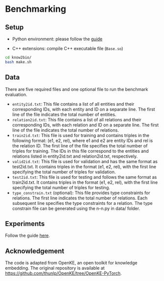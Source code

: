 # Benchmarking

## Setup
- Python environment: please follow the [guide](https://github.com/Yijia-Xiao/Know2BIO#getting-started)

- C++ extensions: compile C++ executable file (`Base.so`)
```bash
cd know2bio/
bash make.sh
```


## Data
There are five required files and one optional file to run the benchmark evaluation.
- `entity2id.txt`: This file contains a list of all entities and their corresponding IDs, with each entity and ID on a separate line. The first line of the file indicates the total number of entities.
- `relation2id.txt`: This file contains a list of all relations and their corresponding IDs, with each relation and ID on a separate line. The first line of the file indicates the total number of relations.
- `train2id.txt`: This file is used for training and contains triples in the following format: (e1, e2, rel), where e1 and e2 are entity IDs and rel is the relation ID. The first line of the file specifies the total number of triples for training. The IDs in this file correspond to the entities and relations listed in entity2id.txt and relation2id.txt, respectively.
- `valid2id.txt`: This file is used for validation and has the same format as test2id.txt. It contains triples in the format (e1, e2, rel), with the first line specifying the total number of triples for validation.
- `test2id.txt`: This file is used for testing and follows the same format as train2id.txt. It contains triples in the format (e1, e2, rel), with the first line specifying the total number of triples for testing.
- `type_constrain.txt` (optional): This file provides type constraints for relations. The first line indicates the total number of relations. Each subsequent line specifies the type constraints for a relation. The type constrain file can be generated using the n-n.py in data/ folder.


## Experiments
Follow the guide [here](../README.md#experiments).


## Acknowledgement
The code is adapted from OpenKE, an open toolkit for knowledge embedding. The original repository is available at https://github.com/thunlp/OpenKE/tree/OpenKE-PyTorch.

